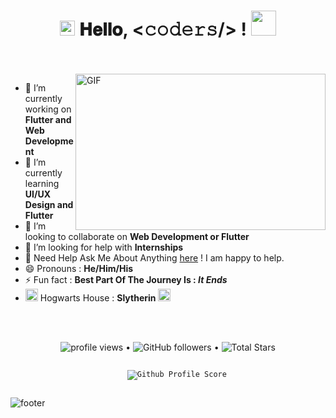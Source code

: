 <h1 align="center">
  <a target="_blank">
    <img src="https://github.com/nkmongit/nkmongit/blob/master/GIF/Earth.gif" width="24px" style="max-width:100%;">
  </a>
  𝐇𝐞𝐥𝐥𝐨, &lt;𝚌𝚘𝚍𝚎𝚛𝚜/&gt; !
  <a target="_blank">
    <img src="https://github.com/nkmongit/nkmongit/blob/master/GIF/Hi.gif" width="40px" />
  </a>
</h1>

<br/>
<br/>
<a target="_blank">
  <img align="right" height="250" width="400" alt="GIF" src="https://github.com/nkmongit/nkmongit/blob/master/GIF/image.gif">
</a>

- 🔭 I’m currently working on **Flutter and Web Development**
- 🌱 I’m currently learning **UI/UX Design and Flutter**
- 👯 I’m looking to collaborate on **Web Development or Flutter**
- 🤔 I’m looking for help with **Internships**
- 💬 Need Help Ask Me About Anything [here](https://github.com/nkmongit/nkmongit/issues/1) ! I am happy to help.
- 😄 Pronouns : **He/Him/His**
- ⚡ Fun fact : **Best Part Of The Journey Is : *It Ends***
- <img src="https://github.com/nkmongit/nkmongit/blob/master/PNG/house.png" width="20px" height="20px"/>  Hogwarts House : **Slytherin** <img width="20px" height="20px" src="https://github.com/nkmongit/nkmongit/blob/master/PNG/Slytherin_ClearBG.png">

<br/>
<br/>


<p align="center">
  <img src="https://gpvc.arturio.dev/nkmongit" alt="profile views"> •  
  <img alt="GitHub followers" src="https://img.shields.io/github/followers/nkmongit?label=Followers&style=social"> •   
  <img src="https://img.shields.io/github/stars/nkmongit?label=Stars" alt="Total Stars">
</p>
<p align="center">
  <code>
    <img src="https://img.shields.io/badge/dynamic/json?label=Gitwar%20Profile%20Score&style=for-the-badge&color=ee6f57&logo=github&logoColor=white&query=score&url=http%3A%2F%2Fgitwar-jayant.herokuapp.com%2Fapi%2Fnkmongit" alt="Github Profile Score">
  </code>
</p>

![footer](https://github.com/nkmongit/nkmongit/blob/master/PNG/footer.png)
